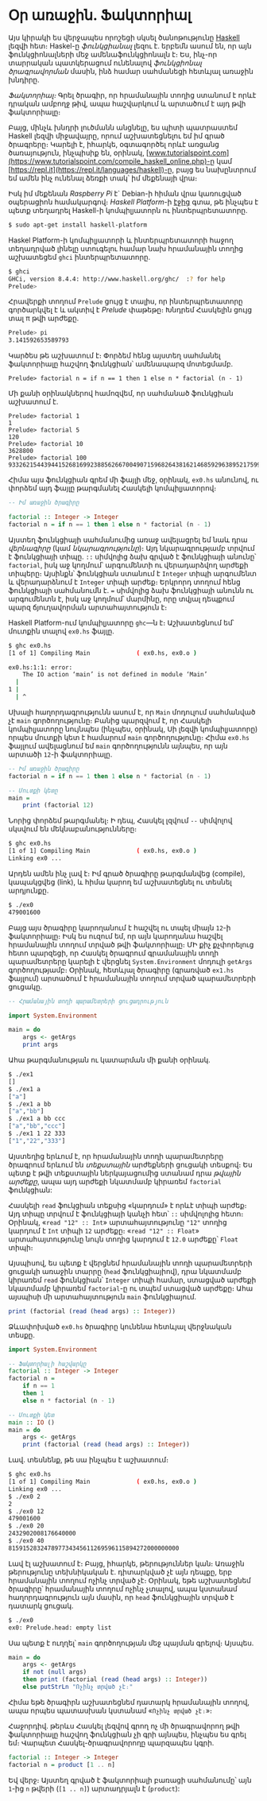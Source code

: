 # Օր առաջին. Ֆակտորիալ

Այս կիրակի ես վերջապես որոշեցի սկսել ծանոթությունը [Haskell](https://www.haskell.org/) լեզվի հետ։ Haskel-ը _ֆունկցիանալ_ լեզու է. երբեմն ասում են, որ այն ֆունկցիոնալների մեջ ամենաֆունկցիոնալն է։ Ես, ինչ-որ տարրական պատկերացում ունենալով _ֆունկցիոնալ ծրագրավորման_ մասին, ինձ համար սահմանեցի հետևյալ առաջին խնդիրը.

_Ֆակտորիալ։_ Գրել ծրագիր, որ հրամանային տողից ստանում է որևէ դրական ամբողջ թիվ, ապա հաշվարկում և արտածում է այդ թվի ֆակտորիալը։

Բայց, մինչև խնդրի լուծմանն անցնելը, ես պիտի պատրաստեմ Haskell լեզվի միջավայրը, որում աշխատեցնելու եմ իմ գրած ծրագրերը։ Կարելի է, իհարկե, օգտագործել որևէ առցանց ծառայություն, ինչպիսիք են, օրինակ, [www.tutorialspoint.com](https://www.tutorialspoint.com/compile_haskell_online.php)-ը կամ [https://repl.it](https://repl.it/languages/haskell)-ը, բայց ես նախընտրում եմ ամեն ինչ ունենալ ձեռքի տակ՝ իմ մեքենայի վրա։

Իսկ իմ մեքենան _Raspberry Pi_ է` Debian-ի հիման վրա կառուցված օպերացիոն համակարգով։ _Haskell Platform_-ի [էջից](https://www.haskell.org/platform/linux.html#linux-debian) գտա, թե ինչպես է պետք տեղադրել Haskell-ի կոմպիլյատորն ու ինտերպրետատորը.

```bash
$ sudo apt-get install haskell-platform
```

Haskel Platform-ի կոմպիլյատորի և ինտերպրետատորի հաջող տեղադրված լինելը ստուգելու համար նախ հրամանային տողից աշխատեցեմ `ghci` ինտերպրետատորը.

```bash
$ ghci
GHCi, version 8.4.4: http://www.haskell.org/ghc/  :? for help
Prelude>
```

Հրավերքի տողում `Prelude` ցույց է տալիս, որ ինտերպրետատորը գործարկվել է և ակտիվ է _Prelude_ փաթեթը։ Խնդրեմ Հասկելին ցույց տալ π թվի արժեքը.

```bash
Prelude> pi
3.141592653589793
```

Կարծես թե աշխատում է։ Փորձեմ հենց այստեղ սահմանել ֆակտորիալը հաշվող ֆունկցիան՝ ամենապարզ մոտեցմամբ.

```
Prelude> factorial n = if n == 1 then 1 else n * factorial (n - 1)
```

Մի քանի օրինակներով համոզվեմ, որ սահմանած ֆունկցիան աշխատում է.

```
Prelude> factorial 1
1
Prelude> factorial 5
120
Prelude> factorial 10
3628800
Prelude> factorial 100
93326215443944152681699238856266700490715968264381621468592963895217599993229915608941463976156518286253697920827223758251185210916864000000000000000000000000
```

Հիմա այս ֆունկցիան գրեմ մի ֆայլի մեջ, օրինակ, `ex0.hs` անունով, ու փորձեմ այդ ֆայլը թարգմանել Հասկելի կոմպիլյատորով։

```Haskell
-- Իմ առաջին ծրագիրը

factorial :: Integer -> Integer
factorial n = if n == 1 then 1 else n * factorial (n - 1)
```

Այստեղ ֆունկցիայի սահմանումից առաջ ավելացրել եմ նաև դրա _վերնագիրը_ (կամ _նկարագրությունը_)։ Այդ նկարագրությամբ տրվում է ֆունկցիայի տիպը. `::` սիմվոլից ձախ գրված է ֆունկցիայի անունը՝ `factorial`, իսկ աջ կողմում՝ արգումենտի ու վերադարձվող արժեքի տիպերը։ Այսինքն՝ ֆունկցիան ստանում է `Integer` տիպի արգումենտ և վերադարձնում է `Integer` տիպի արժեք։ Երկրորդ տողում հենց ֆունկցիայի սահմանումն է. `=` սիմվոլից ձախ ֆունկցիայի անունն ու արգումենտն է, իսկ աջ կողմում՝ մարմինը, որը տվյալ դեպքում պարզ ճյուղավորման արտահայտություն է։

Haskell Platform-ում կոմպիլյատորը `ghc`—ն է։ Աշխատեցնում եմ՝ մուտքին տալով `ex0.hs` ֆայլը.

```bash
$ ghc ex0.hs
[1 of 1] Compiling Main             ( ex0.hs, ex0.o )

ex0.hs:1:1: error:
    The IO action ‘main’ is not defined in module ‘Main’
  |
1 |
  | ^
```

Սխալի հաղորդագրությունն ասում է, որ `Main` մոդուլում սահմանված չէ `main` գործողությունը։ Բանից պարզվում է, որ Հասկելի կոմպիլյատորը նույնպես (ինչպես, օրինակ, Սի լեզվի կոմպիլյատորը) որպես մուտքի կետ է համարում `main` գործողությունը։ Հիմա `ex0.hs` ֆայլում ավելացնում եմ `main` գործողությունն այնպես, որ այն արտածի `12`-ի ֆակտորիալը.

```Haskell
-- Իմ առաջին ծրագիրը
factorial n = if n == 1 then 1 else n * factorial (n - 1)

-- Մուտքի կետը
main =
    print (factorial 12)
```

Նորից փորձեմ թարգմանել։ Ի դեպ, Հասկել լզվում `--` սիմվոլով սկսվում են մեկնաբանությունները։

```bash
$ ghc ex0.hs
[1 of 1] Compiling Main             ( ex0.hs, ex0.o )
Linking ex0 ...
```

Արդեն ամեն ինչ լավ է։ Իմ գրած ծրագիրը թարգմանվեց (compile), կապակցվեց (link), և հիմա կարող եմ աշխատեցնել ու տեսնել արդյունքը.

```bash
$ ./ex0
479001600
```

Բայց այս ծրագիրը կարողանում է հաշվել ու տպել միայն `12`-ի ֆակտորիալը։ Իսկ ես ուզում եմ, որ այն կարողանա հաշվել հրամանային տողում տրված թվի ֆակտորիալը։ ՄԻ քիչ քչփորելուց հետո պարզեցի, որ Հասկել ծրագրում գրամանային տողի պարամետրերը կարելի է վերցնել `System.Environment` մոդուլի `getArgs` գործողությամբ։ Օրինակ, հետևյալ ծրագիրը (գրառված `ex1.hs` ֆայլում) արտածում է հրամանային տողում տրված պարամետրերի ցուցակը.

```Haskell
-- Հրամանային տողի պարամետրերի ցուցադրություն

import System.Environment

main = do
    args <- getArgs
    print args
```

Ահա թարգմանության ու կատարման մի քանի օրինակ.

```bash
$ ./ex1
[]
$ ./ex1 a
["a"]
$ ./ex1 a bb
["a","bb"]
$ ./ex1 a bb ccc
["a","bb","ccc"]
$ ./ex1 1 22 333
["1","22","333"]
```

Այստեղից երևում է, որ հրամանային տողի պարամետրերը ծրագրում երևում են _տեքստային_ արժեքների ցուցակի տեսքով։ Ես պետք է թվի տեքստային ներկայացումից ստանամ դրա _թվային արժեքը_, ապա այդ արժեքի նկատմամբ կիրառեմ `factorial` ֆունկցիան:

Հասկելի `read` ֆուկցիան տեքսից «կարդում» է որևէ տիպի արժեք։ Այդ տիպը տրվում է ֆունկցիայի կանչի հետ՝ `::` սիմվոլոլից հետո։ Օրինակ, «`read "12" :: Int`» արտահայտությունը `"12"` տողից կարդում է `Int` տիպի `12` արժեքը։ «`read "12" :: Float`» արտահայտությունը նույն տողից կարդում է `12.0` արժեքը՝ `Float` տիպի։

Այսպիսով, ես պետք է վերցնեմ հրամանային տողի պարամետրերի ցուցակի առաջին տարրը (`head` ֆունկցիայիով), դրա նկատմամբ կիրառեմ `read` ֆունկցիան՝ `Integer` տիպի համար, ստացված արժեքի նկատմամբ կիրառեմ `factorial`-ը ու տպեմ ստացված արժեքը։ Ահա այսպիսի մի արտահայտություն `main` ֆունկցիայում.

```Haskell
print (factorial (read (head args) :: Integer))
```

Ձևափոխված `ex0.hs` ծրագիրը կունենա հետևյալ վերջնական տեսքը.

```Haskell
import System.Environment

-- Ֆակտորիալի հաշվարկը
factorial :: Integer -> Integer
factorial n = 
    if n == 1 
    then 1
    else n * factorial (n - 1)

-- Մուտքի կետ
main :: IO ()
main = do
    args <- getArgs
    print (factorial (read (head args) :: Integer))
```

Լավ. տեսնենք, թե սա ինչպես է աշխատում։

```bash
$ ghc ex0.hs
[1 of 1] Compiling Main             ( ex0.hs, ex0.o )
Linking ex0 ...
$ ./ex0 2
2
$ ./ex0 12
479001600
$ ./ex0 20
2432902008176640000
$ ./ex0 40
815915283247897734345611269596115894272000000000
```

Լավ էլ աշխատում է։ Բայց, իհարկե, թերություններ կան։ Առաջին թերությունը տեխնիկական է. դիտարկված չէ այն դեպքը, երբ հրամանային տողում ոչինչ տրված չէ։ Օրինակ, եթե աշխատեցնեմ ծրագիրը՝ հրամանային տողում ոչինչ չտալով, ապա կստանամ հաղորդագրություն այն մասին, որ `head` ֆունկցիային տրված է դատարկ ցուցակ.

```bash
$ ./ex0
ex0: Prelude.head: empty list
```

Սա պետք է ուղղել՝ `main` գործողության մեջ պայման գրելով։ Այսպես.

```Haskell
main = do
    args <- getArgs
    if not (null args)
    then print (factorial (read (head args) :: Integer))
    else putStrLn "Ոչինչ տրված չէ։"
```

Հիմա եթե ծրագիրն աշխատեցնեմ դատարկ հրամանային տողով, ապա որպես պատասխան կստանամ «`Ոչինչ տրված չէ։`»։

Հաջորդիվ. թերևս Հասկել լեզվով գրող ոչ մի ծրագրավորող թվի ֆակտորիալը հաշվող ֆունկցիան չի գրի այնպես, ինչպես ես գրել եմ։ Վարպետ Հասկել-ծրագրավորողը պարզապես կգրի.

```Haskell
factorial :: Integer -> Integer
factorial n = product [1 .. n]
```

Եվ վերջ։ Այստեղ գրված է ֆակտորիալի բառացի սահմանումը՝ այն `1`-ից `n` թվերի (`[1 .. n]`) արտադրյալն է (`product`):



